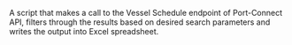 A script that makes a call to the Vessel Schedule endpoint of Port-Connect API, filters through the results based on desired search parameters and writes the output into Excel spreadsheet.
